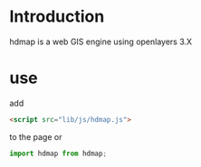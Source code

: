 # Introduction
hdmap is a web GIS engine using openlayers 3.X

# use
add 
```html
<script src="lib/js/hdmap.js">
```
to the page or 
```javascript
import hdmap from hdmap;
```

